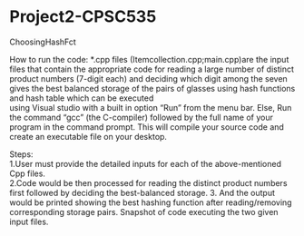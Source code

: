 # Project2-CPSC535
ChoosingHashFct


How to run the code: 
*.cpp files (Itemcollection.cpp;main.cpp)are the input files that contain the appropriate code for reading a large number of distinct product numbers (7-digit each) and deciding which digit among the seven gives the best balanced storage of the pairs of glasses using hash functions and hash table which can be executed  
using Visual studio with a built in option “Run” from the menu bar. Else, Run the command “gcc” (the C-compiler) followed by the full name of your program in the command prompt. This will compile your source code and create an executable file on your desktop.  
 
 
Steps:  
1.User must provide the detailed inputs for each of the above-mentioned Cpp files.  
2.Code would be then processed for reading the distinct product numbers first followed by deciding the best-balanced storage. 
3. And the output would be printed showing the best hashing function after reading/removing corresponding storage pairs. Snapshot of code executing the two given input files. 
 
 
